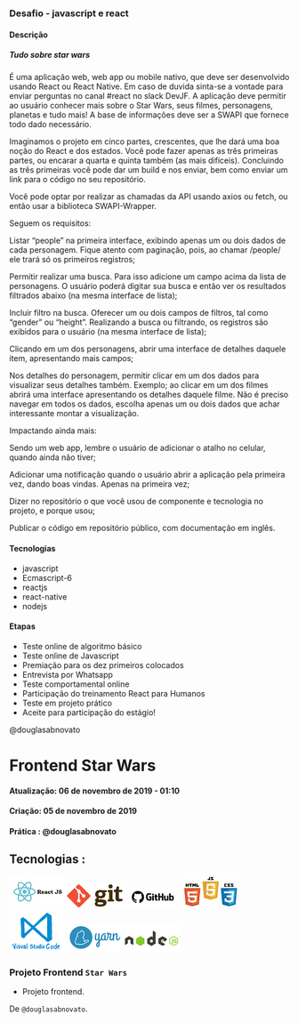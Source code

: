 ### Desafio - javascript e react

#### Descrição

##### Tudo sobre star wars

É uma aplicação web, web app ou mobile nativo, que deve ser desenvolvido usando React ou React Native. Em caso de duvida sinta-se a vontade para enviar perguntas no canal #react no slack DevJF. A aplicação deve permitir ao usuário conhecer mais sobre o Star Wars, seus filmes, personagens, planetas e tudo mais! A base de informações deve ser a SWAPI que fornece todo dado necessário.

Imaginamos o projeto em cinco partes, crescentes, que lhe dará uma boa noção do React e dos estados. Você pode fazer apenas as três primeiras partes, ou encarar a quarta e quinta também (as mais difíceis). Concluindo as três primeiras você pode dar um build e nos enviar, bem como enviar um link para o código no seu repositório.

Você pode optar por realizar as chamadas da API usando axios ou fetch, ou então usar a biblioteca SWAPI-Wrapper.

Seguem os requisitos:

Listar “people” na primeira interface, exibindo apenas um ou dois dados de cada personagem. Fique atento com paginação, pois, ao chamar /people/ ele trará só os primeiros registros;

Permitir realizar uma busca. Para isso adicione um campo acima da lista de personagens. O usuário poderá digitar sua busca e então ver os resultados filtrados abaixo (na mesma interface de lista);

Incluir filtro na busca. Oferecer um ou dois campos de filtros, tal como “gender” ou “height”. Realizando a busca ou filtrando, os registros são exibidos para o usuário (na mesma interface de lista);

Clicando em um dos personagens, abrir uma interface de detalhes daquele item, apresentando mais campos;

Nos detalhes do personagem, permitir clicar em um dos dados para visualizar seus detalhes também. Exemplo; ao clicar em um dos filmes abrirá uma interface apresentando os detalhes daquele filme. Não é preciso navegar em todos os dados, escolha apenas um ou dois dados que achar interessante montar a visualização.

Impactando ainda mais:

Sendo um web app, lembre o usuário de adicionar o atalho no celular, quando ainda não tiver;

Adicionar uma notificação quando o usuário abrir a aplicação pela primeira vez, dando boas vindas. Apenas na primeira vez;

Dizer no repositório o que você usou de componente e tecnologia no projeto, e porque usou;

Publicar o código em repositório público, com documentação em inglês.

#### Tecnologias
- javascript
- Ecmascript-6
- reactjs
- react-native
- nodejs

#### Etapas
- Teste online de algoritmo básico
- Teste online de Javascript
- Premiação para os dez primeiros colocados
- Entrevista por Whatsapp
- Teste comportamental online
- Participação do treinamento React para Humanos
- Teste em projeto prático
- Aceite para participação do estágio!

@douglasabnovato


# Frontend Star Wars
#### Atualização: 06 de novembro de 2019 - 01:10
#### Criação: 05 de novembro de 2019
#### Prática : @douglasabnovato

## Tecnologias : 

![ReactJS](/images/logo-reactjs.jpg)
![Git](/images/logo-git.png)
![Github](/images/logo-github.png)
![HTML/CSS/Javascript](/images/logo-html-css-js.jpeg)
![VSCode](/images/logo-VSCode.png)
![Yarn](/images/logo-yarn.png)
![Nodejs](/images/logo-nodejs.png)

### Projeto Frontend `Star Wars`
- Projeto frontend.

De `@douglasabnovato`.

